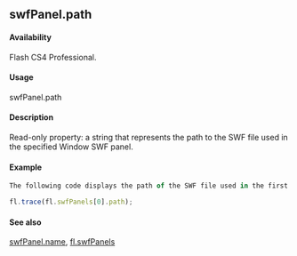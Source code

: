 ## swfPanel.path

#### Availability

Flash CS4 Professional.

#### Usage

swfPanel.path

#### Description

Read-only property: a string that represents the path to the SWF file used in the specified Window SWF panel.

#### Example

```javascript
The following code displays the path of the SWF file used in the first registered Window SWF panel in the Output panel:

fl.trace(fl.swfPanels[0].path);

```
#### See also

[swfPanel.name](../swfPanel_object/swfPane3.md), [fl.swfPanels](../flash_object_(fl)/fl74.md)
